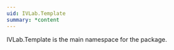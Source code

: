 ```yaml
---
uid: IVLab.Template
summary: *content
---
```

IVLab.Template is the main namespace for the package.
